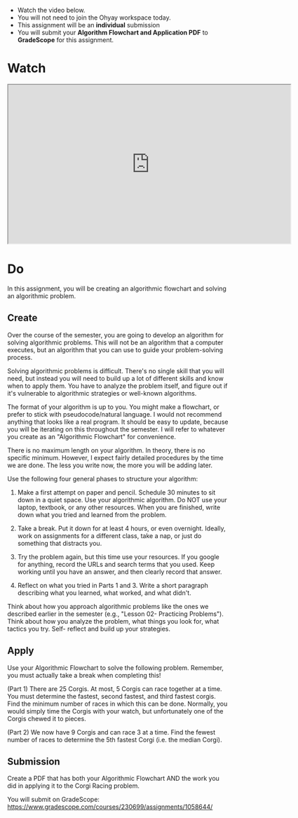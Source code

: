


<div class="alert alert-info -waltz-literal">
  <ul>
    <li>Watch the video below.</li>
    <li>You will not need to join the Ohyay workspace today.</li>
    <li>This assignment will be an <strong>individual</strong> submission</li>
    <li>You will submit your <strong>Algorithm Flowchart and Application PDF</strong> to <strong>GradeScope</strong> for this assignment.</li>
  </ul>
</div>

# Watch

<iframe src="https://www.youtube.com/embed/S1IJYgy-H_c" width="644" height="362" allowfullscreen="allowfullscreen"
allow="accelerometer; autoplay; clipboard-write; encrypted-media; gyroscope; picture-in-picture"></iframe>

# Do

In this assignment, you will be creating an algorithmic flowchart and solving an algorithmic problem.

## Create

Over the course of the semester, you are going to develop an algorithm for solving algorithmic problems. This will not
be an algorithm that a computer executes, but an algorithm that you can use to guide your problem-solving process.

Solving algorithmic problems is difficult. There's no single skill that you will need, but instead you will need to
build up a lot of different skills and know when to apply them. You have to analyze the problem itself, and figure out
if it's vulnerable to algorithmic strategies or well-known algorithms.

The format of your algorithm is up to you. You might make a flowchart, or prefer to stick with pseudocode/natural
language. I would not recommend anything that looks like a real program. It should be easy to update, because you will
be iterating on this throughout the semester. I will refer to whatever you create as an "Algorithmic Flowchart" for
convenience.

There is no maximum length on your algorithm. In theory, there is no specific minimum. However, I expect fairly detailed
procedures by the time we are done. The less you write now, the more you will be adding later.

Use the following four general phases to structure your algorithm:

  1. Make a first attempt on paper and pencil. Schedule 30 minutes to sit down in a quiet space. Use your algorithmic algorithm. Do NOT use your laptop, textbook, or any other resources. When you are finished, write down what you tried and learned from the problem.

  2. Take a break. Put it down for at least 4 hours, or even overnight. Ideally, work on assignments for a different class, take a nap, or just do something that distracts you.

  3. Try the problem again, but this time use your resources. If you google for anything, record the URLs and search terms that you used. Keep working until you have an answer, and then clearly record that answer.

  4. Reflect on what you tried in Parts 1 and 3. Write a short paragraph describing what you learned, what worked, and what didn't.

Think about how you approach algorithmic problems like the ones we described earlier in the semester (e.g., "Lesson 02-
Practicing Problems"). Think about how you analyze the problem, what things you look for, what tactics you try. Self-
reflect and build up your strategies.

## Apply

Use your Algorithmic Flowchart to solve the following problem. Remember, you must actually take a break when completing
this!

(Part 1) There are 25 Corgis. At most, 5 Corgis can race together at a time. You must determine the fastest, second
fastest, and third fastest corgis. Find the minimum number of races in which this can be done. Normally, you would
simply time the Corgis with your watch, but unfortunately one of the Corgis chewed it to pieces.

(Part 2) We now have 9 Corgis and can race 3 at a time. Find the fewest number of races to determine the 5th fastest
Corgi (i.e. the median Corgi).

## Submission

Create a PDF that has both your Algorithmic Flowchart AND the work you did in applying it to the Corgi Racing problem.

You will submit on GradeScope: <https://www.gradescope.com/courses/230699/assignments/1058644/>